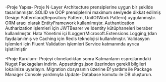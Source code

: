 -Proje Yapısı-
Proje N-Layer Architecture prensiplerine uygun bir şekilde tasarlanmıştır.
SOLID ve OOP prensiplerini maximum seviyede dikkat edilmiş Design Patternlara(Repository Pattern, UnitOfWork Pattern) uygulanmıştır.
ORM aracı olarak EntityFramework kullanılmıştır.
Authantication Autharization işlemleri için JWTBearer ve Identity kütüphaneleri beraber kullanılmıştır.
Hata Yönetimi içi ILogger(Microsoft.Extensions.Logging;)dan faydalanılmış ve Caching için Redis teknolojisi kullanılmıştır.
Validasyon işlemleri için Fluent Validation işlemleri Service katmanında ayrıca işletilmiştir

-Proje Kurulum-
Projeyi cloneladıktan sonra Katmanların csprojlarındaki  Nuget Packageları indirin.
Appsettings.json üzerinden gerekli bilgileri lokalinize uyarlayın.
Migration dosyasının üzerine Ef yardımı ile Package Manager Console yardımıyla Update-Database komutu ile DB oluşturun.

